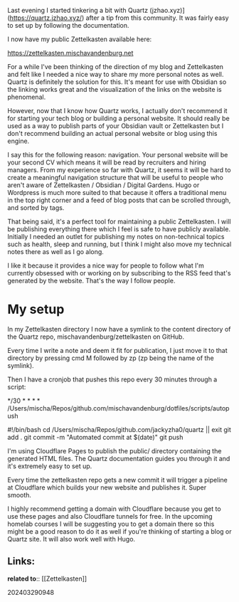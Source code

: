 
Last evening I started tinkering a bit with Quartz (jzhao.xyz)](https://quartz.jzhao.xyz/) after a tip from this community. It was fairly easy to set up by following the documentation. 

I now have my public Zettelkasten available here:

https://zettelkasten.mischavandenburg.net

For a while I've been thinking of the direction of my blog and Zettelkasten and felt like I needed a nice way to share my more personal notes as well. Quartz is definitely the solution for this. It's meant for use with Obsidian so the linking works great and the visualization of the links on the website is phenomenal.

However, now that I know how Quartz works, I actually don't recommend it for starting your tech blog or building a personal website. It should really be used as a way to publish parts of your Obsidian vault or Zettelkasten but I don't recommend building an actual personal website or blog using this engine.

I say this for the following reason: navigation. Your personal website will be your second CV which means it will be read by recruiters and hiring managers. From my experience so far with Quartz, it seems it will be hard to create a meaningful navigation structure that will be useful to people who aren't aware of Zettelkasten / Obsidian / Digital Gardens. Hugo or Wordpress is much more suited to that because it offers a traditional menu in the top right corner and a feed of blog posts that can be scrolled through, and sorted by tags.

That being said, it's a perfect tool for maintaining a public Zettelkasten. I will be publishing everything there which I feel is safe to have publicly available. Initially I needed an outlet for publishing my notes on non-technical topics such as health, sleep and running, but I think I might also move my technical notes there as well as I go along.

I like it because it provides a nice way for people to follow what I'm currently obsessed with or working on by subscribing to the RSS feed that's generated by the website. That's the way I follow people. 

# My setup

In my Zettelkasten directory I now have a symlink to the content directory of the Quartz repo, mischavandenburg/zettelkasten on GitHub.

Every time I write a note and deem it fit for publication, I just move it to that directory by pressing cmd M followed by zp  (zp being the name of the symlink).

Then I have a cronjob that pushes this repo every 30 minutes through a script:

*/30 * * * * /Users/mischa/Repos/github.com/mischavandenburg/dotfiles/scripts/autopush

#!/bin/bash
cd /Users/mischa/Repos/github.com/jackyzha0/quartz || exit
git add .
git commit -m "Automated commit at $(date)"
git push

I'm using Cloudflare Pages to publish the public/ directory containing the generated HTML files. The Quartz documentation guides you through it and it's extremely easy to set up.

Every time the zettelkasten repo gets a new commit it will trigger a pipeline at Cloudflare which builds your new website and publishes it. Super smooth.

I highly recommend getting a domain with Cloudflare because you get to use these pages and also Cloudflare tunnels for free. In the upcoming homelab courses I will be suggesting you to get a domain there so this might be a good reason to do it as well if you're thinking of starting a blog or Quartz site. It will also work well with Hugo.


## Links:

**related to**:: [[Zettelkasten]]

202403290948